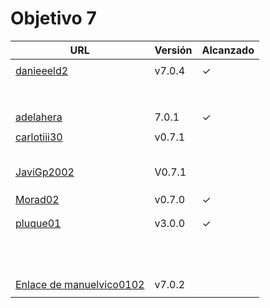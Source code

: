# Objetivo 7

| URL                                                                       | Versión | Alcanzado |
|---------------------------------------------------------------------------|---------|-----------|
| <!-- Enlace de sergioae19 -->                                             |         |           |
| [danieeeld2](https://github.com/danieeeld2/LogisticsRoutes/pull/80)       | v7.0.4  | ✓         |
| <!-- Enlace de LuciaAnsino -->                                            |         |           |
| <!-- Enlace de Enaraque -->                                               |         |           |
| <!-- Enlace de giorgiogiovanni -->                                        |         |           |
| <!-- Enlace de PabloBarTo -->                                             |         |           |
| <!-- Enlace de danibarranqueroo -->                                       |         |           |
| <!-- Enlace de Amadocm -->                                                |         |           |
| <!-- Enlace de marinajcs -->                                              |         |           |
| <!-- Enlace de GiancaGrizzly -->                                          |         |           |
| [adelahera](https://github.com/adelahera/basket-stats/pull/62)      |  7.0.1  |         ✓   |
| <!-- Enlace de puchy22 -->                                                |         |           |
| [carlotiii30](https://github.com/carlotiii30/organizacionSemanal/pull/69) | v0.7.1  |           |
| <!-- Enlace de sergioffdez -->                                            |         |           |
| <!-- Enlace de DarckMonster -->                                           |         |           |
| <!-- Enlace de eugrdfolcha -->                                            |         |           |
| <!-- Enlace de diagmatrix -->                                             |         |           |
| <!-- Enlace de JaimeGM96 -->                                              |         |           |
| [JaviGp2002](https://github.com/javigp2002/LazyFood/pull/58)              | V0.7.1  |           |
| <!-- Enlace de shvtwp -->                                                 |         |           |
| <!-- Enlace de MarioGuisado -->                                           |         |           |
| <!-- Enlace de J P S -->                                                  |         |           |
| [Morad02](https://github.com/Morad02/F1Data/pull/62)                      | v0.7.0  | ✓         |
| <!-- Enlace de albertolj -->                                              |         |           |
| <!-- Enlace de Christianlr -->                                            |         |           |
| [pluque01](https://github.com/pluque01/CofreSagradoVirtual/pull/42)       | v3.0.0  | ✓         |
| <!-- Enlace de josemponce -->                                             |         |           |
| <!-- Enlace de smallPingu -->                                             |         |           |
| <!-- Enlace de chelunike -->                                              |         |           |
| <!-- Enlace de M M M -->                                                  |         |           |
| <!-- Enlace de moshidev -->                                               |         |           |
| <!-- Enlace de R L O E -->                                                |         |           |
| <!-- Enlace de migueruiz -->                                              |         |           |
| <!-- Enlace de Javito198 -->                                              |         |           |
| <!-- Enlace de Alvarosanpal95 -->                                         |         |           |
| <!-- Enlace de spmanolo -->                                               |         |           |
| <!-- Enlace de carlosservi -->                                            |         |           |
| <!-- Enlace de raultl12 -->                                               |         |           |
| [Enlace de manuelvico0102](https://github.com/manuelvico0102/easySelect/pull/50)| v7.0.2 |           |
| <!-- Enlace de johnwaves -->                                              |         |           |
